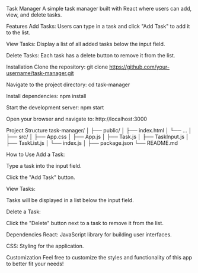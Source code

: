 Task Manager A simple task manager built with React where users can add, view, and delete tasks.

Features Add Tasks: Users can type in a task and click "Add Task" to add it to the list.

View Tasks: Display a list of all added tasks below the input field.

Delete Tasks: Each task has a delete button to remove it from the list.

Installation Clone the repository: git clone https://github.com/your-username/task-manager.git

Navigate to the project directory: cd task-manager

Install dependencies: npm install

Start the development server: npm start

Open your browser and navigate to: http://localhost:3000

Project Structure task-manager/ │ ├── public/ │ ├── index.html │ └── ... │ ├── src/ │ ├── App.css │ ├── App.js │ ├── Task.js │ ├── TaskInput.js │ ├── TaskList.js │ └── index.js │ ├── package.json └── README.md

How to Use Add a Task:

Type a task into the input field.

Click the "Add Task" button.

View Tasks:

Tasks will be displayed in a list below the input field.

Delete a Task:

Click the "Delete" button next to a task to remove it from the list.

Dependencies React: JavaScript library for building user interfaces.

CSS: Styling for the application.

Customization Feel free to customize the styles and functionality of this app to better fit your needs!

